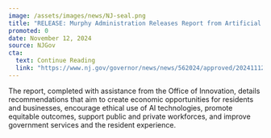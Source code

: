 ```yaml
---
image: /assets/images/news/NJ-seal.png
title: "RELEASE: Murphy Administration Releases Report from Artificial Intelligence Task Force, Furthers Leadership As The Innovation State"
promoted: 0
date: November 12, 2024
source: NJGov
cta:
  text: Continue Reading
  link: "https://www.nj.gov/governor/news/news/562024/approved/20241112b.shtml"
---
```


The report, completed with assistance from the Office of Innovation, details recommendations that aim to create economic opportunities for residents and businesses, encourage ethical use of AI technologies, promote equitable outcomes, support public and private workforces, and improve government services and the resident experience. 
